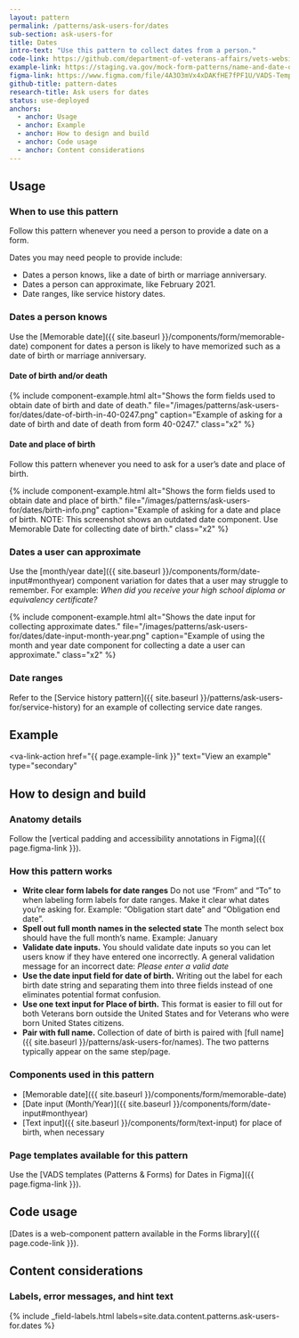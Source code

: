 ```yaml
---
layout: pattern
permalink: /patterns/ask-users-for/dates
sub-section: ask-users-for
title: Dates
intro-text: "Use this pattern to collect dates from a person."
code-link: https://github.com/department-of-veterans-affairs/vets-website/blob/main/src/platform/forms-system/src/js/web-component-patterns/datePatterns.jsx
example-link: https://staging.va.gov/mock-form-patterns/name-and-date-of-birth
figma-link: https://www.figma.com/file/4A3O3mVx4xDAKfHE7fPF1U/VADS-Templates-(Patterns-%26-Forms)?type=design&node-id=2987%3A30876&mode=design&t=bCqen0EkXhbvFg38-1
github-title: pattern-dates
research-title: Ask users for dates
status: use-deployed
anchors:
  - anchor: Usage
  - anchor: Example
  - anchor: How to design and build
  - anchor: Code usage
  - anchor: Content considerations
---
```


## Usage

### When to use this pattern

Follow this pattern whenever you need a person to provide a date on a form.

Dates you may need people to provide include:

* Dates a person knows, like a date of birth or marriage anniversary.
* Dates a person can approximate, like February 2021.
* Date ranges, like service history dates.

### Dates a person knows

Use the [Memorable date]({{ site.baseurl }}/components/form/memorable-date) component for dates a person is likely to have memorized such as a date of birth or marriage anniversary. 

#### Date of birth and/or death

{% include component-example.html alt="Shows the form fields used to obtain date of birth and date of death." file="/images/patterns/ask-users-for/dates/date-of-birth-in-40-0247.png" caption="Example of asking for a date of birth and date of death from form 40-0247." class="x2" %}

#### Date and place of birth

Follow this pattern whenever you need to ask for a user’s date and place of birth.

{% include component-example.html alt="Shows the form fields used to obtain date and place of birth." file="/images/patterns/ask-users-for/dates/birth-info.png" caption="Example of asking for a date and place of birth. NOTE: This screenshot shows an outdated date component. Use Memorable Date for collecting date of birth." class="x2" %}

### Dates a user can approximate

Use the [month/year date]({{ site.baseurl }}/components/form/date-input#monthyear) component variation for dates that a user may struggle to remember. For example: *When did you receive your high school diploma or equivalency certificate?*

{% include component-example.html alt="Shows the date input for collecting approximate dates." file="/images/patterns/ask-users-for/dates/date-input-month-year.png" caption="Example of using the month and year date component for collecting a date a user can approximate." class="x2" %}

### Date ranges

Refer to the [Service history pattern]({{ site.baseurl }}/patterns/ask-users-for/service-history) for an example of collecting service date ranges.

## Example

<va-link-action
  href="{{ page.example-link }}"
  text="View an example"
  type="secondary"
></va-link-action>

## How to design and build

### Anatomy details

Follow the [vertical padding and accessibility annotations in Figma]({{ page.figma-link }}).

### How this pattern works

* **Write clear form labels for date ranges** Do not use “From” and “To” to when labeling form labels for date ranges. Make it clear what dates you’re asking for. Example: “Obligation start date” and “Obligation end date”.
* **Spell out full month names in the selected state** The month select box should have the full month’s name. Example: January 
* **Validate date inputs.** You should validate date inputs so you can let users know if they have entered one incorrectly. A general validation message for an incorrect date: *Please enter a valid date*
* **Use the date input field for date of birth.** Writing out the label for each birth date string and separating them into three fields instead of one eliminates potential format confusion.
* **Use one text input for Place of birth.** This format is easier to fill out for both Veterans born outside the United States and for Veterans who were born United States citizens.
* **Pair with full name.** Collection of date of birth is paired with [full name]({{ site.baseurl }}/patterns/ask-users-for/names). The two patterns typically appear on the same step/page.

### Components used in this pattern

* [Memorable date]({{ site.baseurl }}/components/form/memorable-date)
* [Date input (Month/Year)]({{ site.baseurl }}/components/form/date-input#monthyear)
* [Text input]({{ site.baseurl }}/components/form/text-input) for place of birth, when necessary

### Page templates available for this pattern

Use the [VADS templates (Patterns & Forms) for Dates in Figma]({{ page.figma-link }}).

## Code usage

[Dates is a web-component pattern available in the Forms library]({{ page.code-link }}).

## Content considerations

### Labels, error messages, and hint text

{% include _field-labels.html labels=site.data.content.patterns.ask-users-for.dates %}